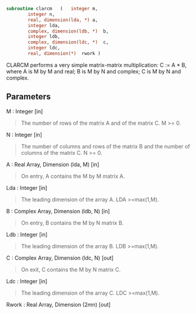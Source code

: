 ```fortran
subroutine clarcm	(	integer	m,
		integer	n,
		real, dimension(lda, *)	a,
		integer	lda,
		complex, dimension(ldb, *)	b,
		integer	ldb,
		complex, dimension(ldc, *)	c,
		integer	ldc,
		real, dimension(*)	rwork )
```

 CLARCM performs a very simple matrix-matrix multiplication:
          C := A * B,
 where A is M by M and real; B is M by N and complex;
 C is M by N and complex.

## Parameters
M : Integer [in]
> The number of rows of the matrix A and of the matrix C.
> M >= 0.

N : Integer [in]
> The number of columns and rows of the matrix B and
> the number of columns of the matrix C.
> N >= 0.

A : Real Array, Dimension (lda, M) [in]
> On entry, A contains the M by M matrix A.

Lda : Integer [in]
> The leading dimension of the array A. LDA >=max(1,M).

B : Complex Array, Dimension (ldb, N) [in]
> On entry, B contains the M by N matrix B.

Ldb : Integer [in]
> The leading dimension of the array B. LDB >=max(1,M).

C : Complex Array, Dimension (ldc, N) [out]
> On exit, C contains the M by N matrix C.

Ldc : Integer [in]
> The leading dimension of the array C. LDC >=max(1,M).

Rwork : Real Array, Dimension (2*m*n) [out]


